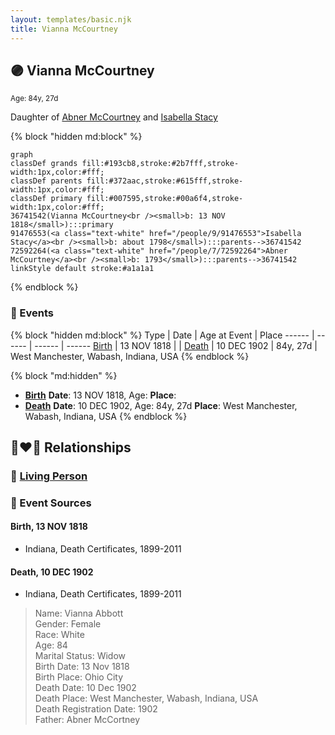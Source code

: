 ```yaml
---
layout: templates/basic.njk
title: Vianna McCourtney
---
```

## 🟣 Vianna McCourtney
<small>Age: 84y, 27d</small>

Daughter of [Abner McCourtney](/people/7/72592264) and [Isabella Stacy](/people/9/91476553)

{% block "hidden md:block" %}
```mermaid
graph
classDef grands fill:#193cb8,stroke:#2b7fff,stroke-width:1px,color:#fff;
classDef parents fill:#372aac,stroke:#615fff,stroke-width:1px,color:#fff;
classDef primary fill:#007595,stroke:#00a6f4,stroke-width:1px,color:#fff;
36741542(Vianna McCourtney<br /><small>b: 13 NOV 1818</small>):::primary
91476553(<a class="text-white" href="/people/9/91476553">Isabella Stacy</a><br /><small>b: about 1798</small>):::parents-->36741542
72592264(<a class="text-white" href="/people/7/72592264">Abner McCourtney</a><br /><small>b: 1793</small>):::parents-->36741542
linkStyle default stroke:#a1a1a1
```
{% endblock %}

### 📆 Events

{% block "hidden md:block" %}
Type | Date | Age at Event | Place
------ | ------ | ------ | ------
[Birth](#event-event-2) | 13 NOV 1818 |  |
[Death](#event-event-3) | 10 DEC 1902 | 84y, 27d | West Manchester, Wabash, Indiana, USA
{% endblock %}

{% block "md:hidden" %}
- **[Birth](#event-event-2)**
**Date**: 13 NOV 1818, Age:
**Place**:
- **[Death](#event-event-3)**
**Date**: 10 DEC 1902, Age: 84y, 27d
**Place**: West Manchester, Wabash, Indiana, USA
{% endblock %}

## 👩‍❤️‍👨 Relationships

### 🔵 [Living Person](/people/8/85333476)

### 📰 Event Sources

#### <a id="event-event-2"></a> Birth, 13 NOV 1818
* Indiana, Death Certificates, 1899-2011

#### <a id="event-event-3"></a> Death, 10 DEC 1902
* Indiana, Death Certificates, 1899-2011
>   
  > Name: Vianna Abbott  
  > Gender: Female  
  > Race: White  
  > Age: 84  
  > Marital Status: Widow  
  > Birth Date: 13 Nov 1818  
  > Birth Place: Ohio City  
  > Death Date: 10 Dec 1902  
  > Death Place: West Manchester, Wabash, Indiana, USA  
  > Death Registration Date: 1902  
  > Father: Abner McCortney